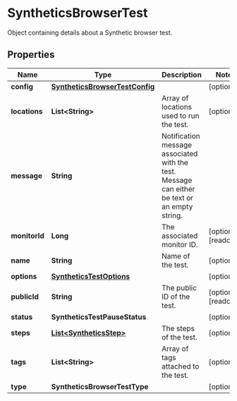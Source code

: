 

# SyntheticsBrowserTest

Object containing details about a Synthetic browser test.

## Properties

Name | Type | Description | Notes
------------ | ------------- | ------------- | -------------
**config** | [**SyntheticsBrowserTestConfig**](SyntheticsBrowserTestConfig.md) |  |  [optional]
**locations** | **List&lt;String&gt;** | Array of locations used to run the test. |  [optional]
**message** | **String** | Notification message associated with the test. Message can either be text or an empty string. | 
**monitorId** | **Long** | The associated monitor ID. |  [optional] [readonly]
**name** | **String** | Name of the test. |  [optional]
**options** | [**SyntheticsTestOptions**](SyntheticsTestOptions.md) |  |  [optional]
**publicId** | **String** | The public ID of the test. |  [optional] [readonly]
**status** | **SyntheticsTestPauseStatus** |  |  [optional]
**steps** | [**List&lt;SyntheticsStep&gt;**](SyntheticsStep.md) | The steps of the test. |  [optional]
**tags** | **List&lt;String&gt;** | Array of tags attached to the test. |  [optional]
**type** | **SyntheticsBrowserTestType** |  |  [optional]



